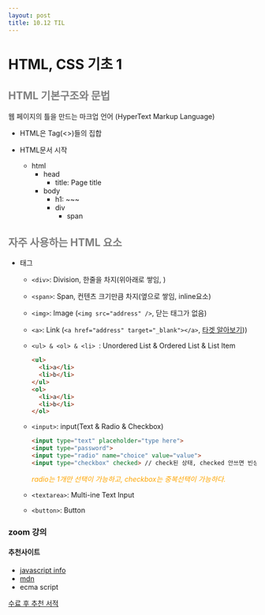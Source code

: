 ```yaml
---
layout: post
title: 10.12 TIL
---
```


# HTML, CSS 기초 1

## <span style="color:gray">HTML 기본구조와 문법</span>

웹 페이지의 틀을 만드는 마크업 언어 (HyperText Markup Language)

- HTML은 Tag(<>)들의 집합

- HTML문서 시작

  - html
    - head
      - title: Page title
    - body
      - h1: ~~~
      - div
        - span

  

## <span style="color:gray">자주 사용하는 HTML 요소 </span>

- 태그

  - `<div>`: Division, 한줄을 차지(위아래로 쌓임, )

  - `<span>`: Span, 컨텐츠 크기만큼 차지(옆으로 쌓임, inline요소)

  - `<img>`: Image (`<img src="address" />`, 닫는 태그가 없음)

  - `<a>`: Link (`<a href="address" target="_blank"></a>`, [타겟 알아보기](https://tcpschool.com/html-tag-attrs/a-target)))

  - `<ul> & <ol> & <li> `: Unordered List & Ordered List & List Item

    ```html
    <ul>
      <li>a</li>
      <li>b</li>
    </ul>
    <ol>
      <li>a</li>
      <li>b</li>
    </ol>
    ```

  - `<input>`: input(Text & Radio & Checkbox)

    ```html
    <input type="text" placeholder="type here">
    <input type="password">
    <input type="radio" name="choice" value="value">
    <input type="checkbox" checked> // check된 상태, checked 안쓰면 빈상태
    ```

    <span style="color:orange">*radio는 1개만 선택이 가능하고, checkbox는 중복선택이 가능하다.*</span>

  - `<textarea>`: Multi-ine Text Input

  - `<button>`: Button





### zoom 강의

#### 추천사이트

- [javascript info](https://ko.javascript.info/)
- [mdn](https://developer.mozilla.org/ko/)
- ecma script

[수료 후 추천 서적](http://www.yes24.com/Product/Goods/92742567)

